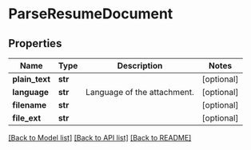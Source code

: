 # ParseResumeDocument


## Properties
Name | Type | Description | Notes
------------ | ------------- | ------------- | -------------
**plain_text** | **str** |  | [optional] 
**language** | **str** | Language of the attachment. | [optional] 
**filename** | **str** |  | [optional] 
**file_ext** | **str** |  | [optional] 

[[Back to Model list]](../README.md#documentation-for-models) [[Back to API list]](../README.md#documentation-for-api-endpoints) [[Back to README]](../README.md)


